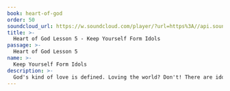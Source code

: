 ```yaml
---
book: heart-of-god
order: 50
soundcloud_url: https://w.soundcloud.com/player/?url=https%3A//api.soundcloud.com/tracks/
title: >-
  Heart of God Lesson 5 - Keep Yourself Form Idols
passage: >-
  Heart of God Lesson 5
name: >-
  Keep Yourself Form Idols
description: >-
  God's kind of love is defined. Loving the world? Don't! There are idols in this world that compete for our love. Of these we must be careful.
---
```


